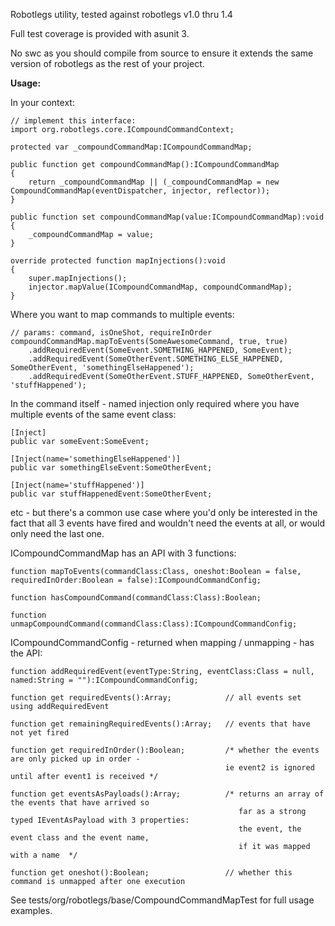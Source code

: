 Robotlegs utility, tested against robotlegs v1.0 thru 1.4

Full test coverage is provided with asunit 3.

No swc as you should compile from source to ensure it extends the same version of robotlegs as the rest of your project.

**Usage:**

In your context:
	
	// implement this interface:
	import org.robotlegs.core.ICompoundCommandContext;
	
	protected var _compoundCommandMap:ICompoundCommandMap;
	
	public function get compoundCommandMap():ICompoundCommandMap
    {
        return _compoundCommandMap || (_compoundCommandMap = new CompoundCommandMap(eventDispatcher, injector, reflector));
    }

    public function set compoundCommandMap(value:ICompoundCommandMap):void
    {
        _compoundCommandMap = value;
    }
	
	override protected function mapInjections():void
    {
        super.mapInjections();
        injector.mapValue(ICompoundCommandMap, compoundCommandMap);
    }
       

Where you want to map commands to multiple events:

	// params: command, isOneShot, requireInOrder
	compoundCommandMap.mapToEvents(SomeAwesomeCommand, true, true)
    	.addRequiredEvent(SomeEvent.SOMETHING_HAPPENED, SomeEvent);
    	.addRequiredEvent(SomeOtherEvent.SOMETHING_ELSE_HAPPENED, SomeOtherEvent, 'somethingElseHappened');
    	.addRequiredEvent(SomeOtherEvent.STUFF_HAPPENED, SomeOtherEvent, 'stuffHappened');
  

In the command itself - named injection only required where you have multiple events of the same event class:

	[Inject]
	public var someEvent:SomeEvent;

	[Inject(name='somethingElseHappened')]
	public var somethingElseEvent:SomeOtherEvent;

	[Inject(name='stuffHappened')]
	public var stuffHappenedEvent:SomeOtherEvent;

etc - but there's a common use case where you'd only be interested in the fact that all 3 events have fired and wouldn't need the events at all, or would only need the last one. 


ICompoundCommandMap has an API with 3 functions:

	function mapToEvents(commandClass:Class, oneshot:Boolean = false, requiredInOrder:Boolean = false):ICompoundCommandConfig;
	 
	function hasCompoundCommand(commandClass:Class):Boolean;
	
	function unmapCompoundCommand(commandClass:Class):ICompoundCommandConfig;
	
	
ICompoundCommandConfig - returned when mapping / unmapping - has the API:

	function addRequiredEvent(eventType:String, eventClass:Class = null, named:String = ""):ICompoundCommandConfig;
	
	function get requiredEvents():Array; 			// all events set using addRequiredEvent
		
	function get remainingRequiredEvents():Array; 	// events that have not yet fired
	
	function get requiredInOrder():Boolean; 		/* whether the events are only picked up in order - 
											   		ie event2 is ignored until after event1 is received */ 
	
    function get eventsAsPayloads():Array; 			/* returns an array of the events that have arrived so
 													   far as a strong typed IEventAsPayload with 3 properties:
											   		   the event, the event class and the event name,
													   if it was mapped with a name  */
	
	function get oneshot():Boolean;					// whether this command is unmapped after one execution	
	

See tests/org/robotlegs/base/CompoundCommandMapTest for full usage examples.
                      
